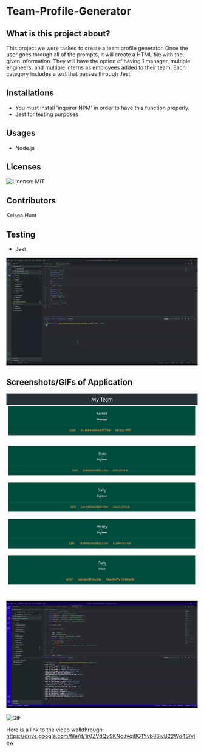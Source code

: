 # Team-Profile-Generator

## What is this project about?

This project we were tasked to create a team profile generator.  Once the user goes through all of the prompts, it will create a HTML file with the given information.  They will have the option of having 1 manager, multiple engineers, and multiple interns as employees added to their team.  Each category includes a test that passes through Jest.

## Installations

* You must install 'inquirer NPM' in order to have this function properly.
* Jest for testing purposes

## Usages

* Node.js

## Licenses

![License: MIT](https://img.shields.io/badge/License-MIT-blue.svg)

## Contributors

Kelsea Hunt

## Testing

* Jest

![Screenshot](images/test.gif)

## Screenshots/GIFs of Application

![Screenshot](images/Team.png)


![GIF](images/stillshot.gif)


![GIF](images/working.gif)

Here is a link to the video walkthrough:
https://drive.google.com/file/d/1r0ZVdQv9KNcJvqi8G1Yvb86ivB22Wo4S/view